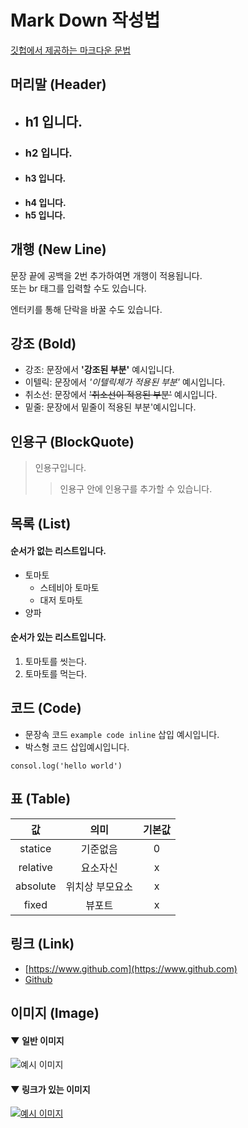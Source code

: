 # Mark Down 작성법

[깃헙에서 제공하는 마크다운 문법](https://cran.r-project.org/web/packages/gluedown/vignettes/github-spec.html)

## 머리말 (Header)

* ## h1 입니다.
* ### h2 입니다.
* #### h3 입니다.
* **h4 입니다.**
* **h5 입니다.**

## 개행 (New Line)

문장 끝에 공백을 2번 추가하여면 개행이 적용됩니다.\
또는 br 태그를 입력할 수도 있습니다.

엔터키를 통해 단락을 바꿀 수도 있습니다.

## 강조 (Bold)

* 강조: 문장에서 **'강조된 부분'** 예시입니다.
* 이텔릭: 문장에서 _'이텔릭체가 적용된 부분'_ 예시입니다.
* 취소선: 문장에서 ~~'취소선이 적용된 부분'~~ 예시입니다.
* 밑줄: 문장에서 밑줄이 적용된 부분'예시입니다.

## 인용구 (BlockQuote)

> 인용구입니다.
>
> > 인용구 안에 인용구를 추가할 수 있습니다.

## 목록 (List)

#### 순서가 없는 리스트입니다.

* 토마토
  * 스테비아 토마토
  * 대저 토마토
* 양파

#### 순서가 있는 리스트입니다.

1. 토마토를 씻는다.
2. 토마토를 먹는다.

## 코드 (Code)

* 문장속 코드 `example code inline` 삽입 예시입니다.
* 박스형 코드 삽입예시입니다.

```
consol.log('hello world')
```

## 표 (Table)

|     값    |    의미    | 기본값 |
| :------: | :------: | :-: |
|  statice |   기준없음   |  0  |
| relative |   요소자신   |  x  |
| absolute | 위치상 부모요소 |  x  |
|   fixed  |    뷰포트   |  x  |

## 링크 (Link)

* [https://www.github.com](https://www.github.com)
* [Github](https://www.github.com)

## 이미지 (Image)

#### ▼ 일반 이미지

![예시 이미지](https://www.splitshire.com/wp-content/uploads/2014/05/SplitShire\_IMG\_1405-e1450349856954-1800x1200.jpg)

#### ▼ 링크가 있는 이미지

[![예시 이미지](https://www.splitshire.com/wp-content/uploads/2014/05/SplitShire\_IMG\_1405-e1450349856954-1800x1200.jpg)](https://www.github.com)
